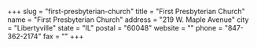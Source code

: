 +++
slug = "first-presbyterian-church"
title = "First Presbyterian Church"
name = "First Presbyterian Church"
address = "219 W. Maple Avenue"
city = "Libertyville"
state = "IL"
postal = "60048"
website = ""
phone = "847-362-2174"
fax = ""
+++
